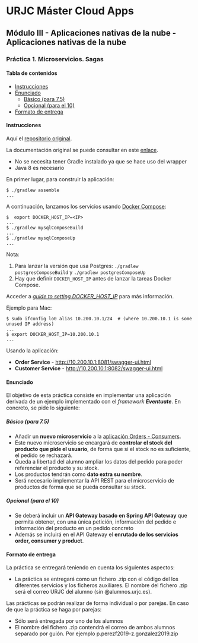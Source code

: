 # URJC Máster Cloud Apps<!-- omit in TOC -->

## Módulo III - Aplicaciones nativas de la nube - Aplicaciones nativas de la nube<!-- omit in TOC -->

### Práctica 1. Microservicios. Sagas<!-- omit in TOC -->

#### Tabla de contenidos<!-- omit in TOC -->

- [Instrucciones](#instrucciones)
- [Enunciado](#enunciado)
  - [Básico (para 7.5)](#b%c3%a1sico-para-75)
  - [Opcional (para el 10)](#opcional-para-el-10)
- [Formato de entrega](#formato-de-entrega)

#### Instrucciones

Aquí el [repositorio original](https://github.com/eventuate-tram/eventuate-tram-sagas-examples-customers-and-orders).

La documentación original se puede consultar en este [enlace](./ORIGINAL_README.adoc).

- No se necesita tener Gradle instalado ya que se hace uso del wrapper
- Java 8 es necesario

En primer lugar, para construir la aplicación:

```console
$ ./gradlew assemble
...
```

A continuación, lanzamos los servicios usando [Docker Compose](https://docs.docker.com/compose/):

```console
$  export DOCKER_HOST_IP=<IP>
...
$ ./gradlew mysqlComposeBuild
...
$ ./gradlew mysqlComposeUp
...
```

Nota:

1. Para lanzar la versión que usa Postgres: `./gradlew postgresComposeBuild` y `./gradlew postgresComposeUp`
2. Hay que definir `DOCKER_HOST_IP` antes de lanzar la tareas Docker Compose.

Acceder a *[guide to setting DOCKER_HOST_IP](http://eventuate.io/docs/usingdocker.html)* para más información.

Ejemplo para Mac:

```console
$ sudo ifconfig lo0 alias 10.200.10.1/24  # (where 10.200.10.1 is some unused IP address)
...
$ export DOCKER_HOST_IP=10.200.10.1
...
```

Usando la aplicación:

- **Order Service** - http://10.200.10.1:8081/swagger-ui.html
- **Customer Service** - http://10.200.10.1:8082/swagger-ui.html

#### Enunciado

El objetivo de esta práctica consiste en implementar una aplicación derivada de un ejemplo implementado con el *framework **Eventuate***. En concreto, se pide lo siguiente:

##### Básico (para 7.5)

- Añadir un **nuevo microservicio** a la [aplicación Orders - Consumers](https://github.com/eventuate-tram/eventuate-tram-sagas-examples-customers-and-orders).
- Este nuevo microservicio se encargará de **controlar el stock del producto que pide el usuario**, de forma que si el stock no es suficiente, el pedido se rechazará.
- Queda a libertad del alumno ampliar los datos del pedido para poder referenciar el producto y su stock.
- Los productos tendrán como **dato extra su nombre**.
- Será necesario implementar la API REST para el microservicio de productos de forma que se pueda consultar su stock.

##### Opcional (para el 10)

- Se deberá incluir un **API Gateway basado en Spring API Gateway** que permita obtener, con una única petición, información del pedido e información del producto en un pedido concreto
- Además se incluirá en el API Gateway el **enrutado de los servicios order, consumer y product**.

#### Formato de entrega

La práctica se entregará teniendo en cuenta los siguientes aspectos:

- La práctica se entregará como un fichero .zip con el código del los diferentes servicios y los ficheros auxiliares. El nombre del fichero .zip será el correo URJC del alumno (sin @alumnos.urjc.es).

Las prácticas se podrán realizar de forma individual o por parejas. En caso de que la práctica se haga por parejas:

- Sólo será entregada por uno de los alumnos
- El nombre del fichero .zip contendrá el correo de ambos alumnos separado por guión. Por ejemplo p.perezf2019-z.gonzalez2019.zip
